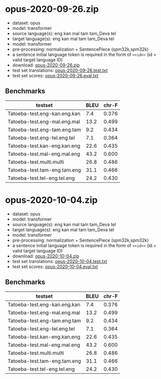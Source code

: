 # opus-2020-09-26.zip

* dataset: opus
* model: transformer
* source language(s): eng kan mal tam tam_Deva tel
* target language(s): eng kan mal tam tam_Deva tel
* model: transformer
* pre-processing: normalization + SentencePiece (spm32k,spm32k)
* a sentence initial language token is required in the form of `>>id<<` (id = valid target language ID)
* download: [opus-2020-09-26.zip](https://object.pouta.csc.fi/Tatoeba-MT-models/dra-dra/opus-2020-09-26.zip)
* test set translations: [opus-2020-09-26.test.txt](https://object.pouta.csc.fi/Tatoeba-MT-models/dra-dra/opus-2020-09-26.test.txt)
* test set scores: [opus-2020-09-26.eval.txt](https://object.pouta.csc.fi/Tatoeba-MT-models/dra-dra/opus-2020-09-26.eval.txt)

## Benchmarks

| testset               | BLEU  | chr-F |
|-----------------------|-------|-------|
| Tatoeba-test.eng-kan.eng.kan 	| 7.4 	| 0.376 |
| Tatoeba-test.eng-mal.eng.mal 	| 13.2 	| 0.499 |
| Tatoeba-test.eng-tam.eng.tam 	| 9.2 	| 0.434 |
| Tatoeba-test.eng-tel.eng.tel 	| 7.1 	| 0.364 |
| Tatoeba-test.kan-eng.kan.eng 	| 22.6 	| 0.435 |
| Tatoeba-test.mal-eng.mal.eng 	| 43.2 	| 0.600 |
| Tatoeba-test.multi.multi 	| 26.8 	| 0.486 |
| Tatoeba-test.tam-eng.tam.eng 	| 31.1 	| 0.466 |
| Tatoeba-test.tel-eng.tel.eng 	| 24.2 	| 0.430 |

# opus-2020-10-04.zip

* dataset: opus
* model: transformer
* source language(s): eng kan mal tam tam_Deva tel
* target language(s): eng kan mal tam tam_Deva tel
* model: transformer
* pre-processing: normalization + SentencePiece (spm32k,spm32k)
* a sentence initial language token is required in the form of `>>id<<` (id = valid target language ID)
* download: [opus-2020-10-04.zip](https://object.pouta.csc.fi/Tatoeba-MT-models/dra-dra/opus-2020-10-04.zip)
* test set translations: [opus-2020-10-04.test.txt](https://object.pouta.csc.fi/Tatoeba-MT-models/dra-dra/opus-2020-10-04.test.txt)
* test set scores: [opus-2020-10-04.eval.txt](https://object.pouta.csc.fi/Tatoeba-MT-models/dra-dra/opus-2020-10-04.eval.txt)

## Benchmarks

| testset               | BLEU  | chr-F |
|-----------------------|-------|-------|
| Tatoeba-test.eng-kan.eng.kan 	| 7.4 	| 0.376 |
| Tatoeba-test.eng-mal.eng.mal 	| 13.2 	| 0.499 |
| Tatoeba-test.eng-tam.eng.tam 	| 9.2 	| 0.434 |
| Tatoeba-test.eng-tel.eng.tel 	| 7.1 	| 0.364 |
| Tatoeba-test.kan-eng.kan.eng 	| 22.6 	| 0.435 |
| Tatoeba-test.mal-eng.mal.eng 	| 43.2 	| 0.600 |
| Tatoeba-test.multi.multi 	| 26.8 	| 0.486 |
| Tatoeba-test.tam-eng.tam.eng 	| 31.1 	| 0.466 |
| Tatoeba-test.tel-eng.tel.eng 	| 24.2 	| 0.430 |

